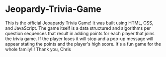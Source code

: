 # Jeopardy-Trivia-Game

This is the official Jeoapardy Trivia Game! It was built using HTML, CSS, and JavaScript. 
The game itself is a data structured and algorithms per question sequences that result in adding points for each player that joins the trivia game.
If the player loses it will stop and a pop-up message will appear stating the points and the player's high score.
It's a fun game for the whole family!!!
Thank you,
Chris
